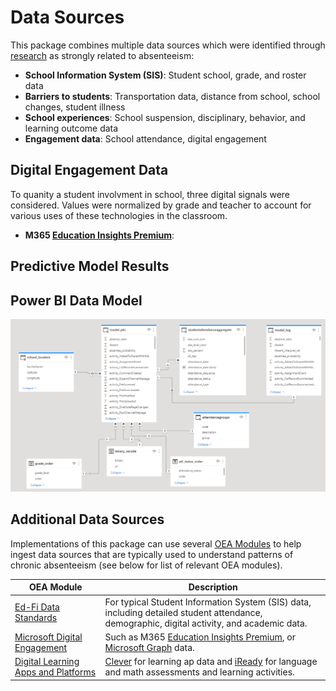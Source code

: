 
# Data Sources

This package combines multiple data sources which were identified through [research](https://github.com/microsoft/OpenEduAnalytics/blob/main/packages/Chronic_Absenteeism/docs/OEA%20Chronic%20Abs%20Package%20-%20Use%20Case%20Doc.pdf) as strongly related to absenteeism: 
* **School Information System (SIS)**: Student school, grade, and roster data
* **Barriers to students**: Transportation data, distance from school, school changes, student illness
* **School experiences**: School suspension, disciplinary, behavior, and learning outcome data
* **Engagement data**: School attendance, digital engagement

## Digital Engagement Data

To quanity a student involvment in school, three digital signals were considered. Values were normalized by grade and teacher to account for various uses of these technologies in the classroom.
* **M365 [Education Insights Premium](https://github.com/microsoft/OpenEduAnalytics/tree/main/modules/Microsoft_Data/Microsoft_Education_Insights_Premium)**: 

## Predictive Model Results

## Power BI Data Model

![](packages/Chronic_Absenteeism/docs/images/powerBiDataModel.png)

## Additional Data Sources

Implementations of this package can use several [OEA Modules](https://github.com/microsoft/OpenEduAnalytics/tree/main/modules) to help ingest data sources that are typically used to understand patterns of chronic absenteeism (see below for list of relevant OEA modules).  

| OEA Module | Description |
| --- | --- |
| [Ed-Fi Data Standards](https://github.com/microsoft/OpenEduAnalytics/tree/main/modules/Education_Data_Standards/Ed-Fi) | For typical Student Information System (SIS) data, including detailed student attendance, demographic, digital activity, and academic data. |
| [Microsoft Digital Engagement](https://github.com/microsoft/OpenEduAnalytics/tree/main/modules/Microsoft_Data) | Such as M365 [Education Insights Premium](https://github.com/microsoft/OpenEduAnalytics/tree/main/modules/Microsoft_Data/Microsoft_Education_Insights_Premium), or [Microsoft Graph](https://github.com/microsoft/OpenEduAnalytics/tree/main/modules/Microsoft_Data/Microsoft_Graph) data. |
| [Digital Learning Apps and Platforms](https://github.com/microsoft/OpenEduAnalytics/tree/main/modules/Digital_Learning_Apps_and_Platforms) | [Clever](https://github.com/microsoft/OpenEduAnalytics/tree/main/modules/Digital_Learning_Apps_and_Platforms/Clever) for learning ap data and [iReady](https://github.com/microsoft/OpenEduAnalytics/tree/main/modules/Digital_Learning_Apps_and_Platforms/iReady) for language and math assessments and learning activities. |
